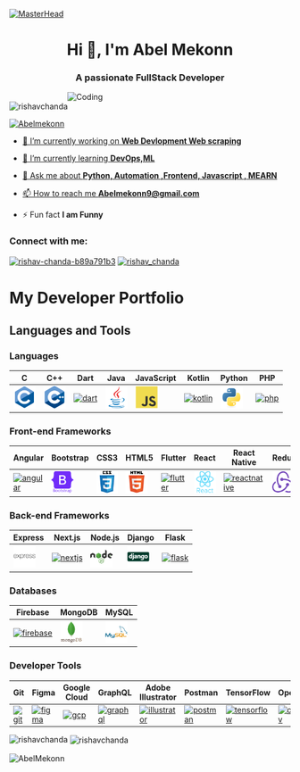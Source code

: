 [![MasterHead](https://firebasestorage.googleapis.com/v0/b/flexi-coding.appspot.com/o/dempgi7-520f8d5f-63d4-4453-8822-dbc149ae27f8.gif?alt=media&token=91c0c7b2-93c3-4029-b011-1a8703c5730d)](https://rishavchanda.io)
<h1 align="center">Hi 👋, I'm Abel Mekonn</h1>
<h3 align="center">A passionate FullStack Developer </h3>
<img align="right" alt="Coding" width="400" src="https://cdn.dribbble.com/users/1162077/screenshots/3848914/programmer.gif">


<p align="left"> <img src="https://komarev.com/ghpvc/?username=Abelmekonn&label=Profile%20views&color=0e75b6&style=flat" alt="rishavchanda" /> </p>

<p align="left"> <a href="https://twitter.com/AbelMekonn" target="blank"><img src="https://img.shields.io/twitter/follow/AbelMekonn?logo=twitter&style=for-the-badge" alt="Abelmekonn"  </p>

- 🔭 I’m currently working on **Web Devlopment Web scraping**

- 🌱 I’m currently learning **DevOps,ML**

- 💬 Ask me about **Python, Automation ,Frontend, Javascript , MEARN**

- 📫 How to reach me **Abelmekonn9@gmail.com**

- ⚡ Fun fact **I am Funny**

<h3 align="left">Connect with me:</h3>
<p align="left">

<a href="https://www.linkedin.com/in/abel-mekonn-pydev/" target="blank"><img align="center" src="https://raw.githubusercontent.com/rahuldkjain/github-profile-readme-generator/master/src/images/icons/Social/linked-in-alt.svg" alt="rishav-chanda-b89a791b3" height="30" width="40" /></a>
<a href="https://instagram.com/Abel.mekonn.96" target="blank"><img align="center" src="https://raw.githubusercontent.com/rahuldkjain/github-profile-readme-generator/master/src/images/icons/Social/instagram.svg" alt="rishav_chanda" height="30" width="40" /></a>
</p>

# My Developer Portfolio

## Languages and Tools

### Languages

| C | C++ | Dart | Java | JavaScript | Kotlin | Python | PHP |
|----------|----------|----------|----------|----------|----------|----------|----------|
| [<img src="https://raw.githubusercontent.com/devicons/devicon/master/icons/c/c-original.svg" alt="c" width="40" height="40"/>](https://www.cprogramming.com/) | [<img src="https://raw.githubusercontent.com/devicons/devicon/master/icons/cplusplus/cplusplus-original.svg" alt="cplusplus" width="40" height="40"/>](https://www.w3schools.com/cpp/) | [<img src="https://www.vectorlogo.zone/logos/dartlang/dartlang-icon.svg" alt="dart" width="40" height="40"/>](https://dart.dev) | [<img src="https://raw.githubusercontent.com/devicons/devicon/master/icons/java/java-original.svg" alt="java" width="40" height="40"/>](https://www.java.com) | [<img src="https://raw.githubusercontent.com/devicons/devicon/master/icons/javascript/javascript-original.svg" alt="javascript" width="40" height="40"/>](https://developer.mozilla.org/en-US/docs/Web/JavaScript) | [<img src="https://www.vectorlogo.zone/logos/kotlinlang/kotlinlang-icon.svg" alt="kotlin" width="40" height="40"/>](https://kotlinlang.org) | [<img src="https://raw.githubusercontent.com/devicons/devicon/master/icons/python/python-original.svg" alt="python" width="40" height="40"/>](https://www.python.org) | [<img src="https://www.vectorlogo.zone/logos/php/php-icon.svg" alt="php" width="40" height="40"/>](https://www.php.net/) |

### Front-end Frameworks

| Angular | Bootstrap | CSS3 | HTML5 | Flutter | React | React Native | Redux | jQuery | Tailwind CSS |
|----------|----------|----------|----------|----------|----------|----------|----------|----------|----------|
| [<img src="https://angular.io/assets/images/logos/angular/angular.svg" alt="angular" width="40" height="40"/>](https://angular.io) | [<img src="https://raw.githubusercontent.com/devicons/devicon/master/icons/bootstrap/bootstrap-plain-wordmark.svg" alt="bootstrap" width="40" height="40"/>](https://getbootstrap.com) | [<img src="https://raw.githubusercontent.com/devicons/devicon/master/icons/css3/css3-original-wordmark.svg" alt="css3" width="40" height="40"/>](https://www.w3schools.com/css/) | [<img src="https://raw.githubusercontent.com/devicons/devicon/master/icons/html5/html5-original-wordmark.svg" alt="html5" width="40" height="40"/>](https://www.w3.org/html/) | [<img src="https://www.vectorlogo.zone/logos/flutterio/flutterio-icon.svg" alt="flutter" width="40" height="40"/>](https://flutter.dev) | [<img src="https://raw.githubusercontent.com/devicons/devicon/master/icons/react/react-original-wordmark.svg" alt="react" width="40" height="40"/>](https://reactjs.org/) | [<img src="https://reactnative.dev/img/header_logo.svg" alt="reactnative" width="40" height="40"/>](https://reactnative.dev/) | [<img src="https://raw.githubusercontent.com/devicons/devicon/master/icons/redux/redux-original.svg" alt="redux" width="40" height="40"/>](https://redux.js.org) | [<img src="https://raw.githubusercontent.com/devicons/devicon/master/icons/jquery/jquery-original-wordmark.svg" alt="jquery" width="40" height="40"/>](https://jquery.com/) | [<img src="https://www.vectorlogo.zone/logos/tailwindcss/tailwindcss-icon.svg" alt="tailwind" width="40" height="40"/>](https://tailwindcss.com/) |

### Back-end Frameworks

| Express | Next.js | Node.js | Django | Flask |
|----------|----------|----------|----------|----------|
| [<img src="https://raw.githubusercontent.com/devicons/devicon/master/icons/express/express-original-wordmark.svg" alt="express" width="40" height="40"/>](https://expressjs.com) | [<img src="https://cdn.worldvectorlogo.com/logos/nextjs-2.svg" alt="nextjs" width="40" height="40"/>](https://nextjs.org/) | [<img src="https://raw.githubusercontent.com/devicons/devicon/master/icons/nodejs/nodejs-original-wordmark.svg" alt="nodejs" width="40" height="40"/>](https://nodejs.org) | [<img src="https://raw.githubusercontent.com/devicons/devicon/master/icons/django/django-original.svg" alt="django" width="40" height="40"/>](https://www.djangoproject.com/) | [<img src="https://www.vectorlogo.zone/logos/pocoo_flask/pocoo_flask-icon.svg" alt="flask" width="40" height="40"/>](https://flask.palletsprojects.com/) |

### Databases

| Firebase | MongoDB | MySQL |
|----------|----------|----------|
| [<img src="https://www.vectorlogo.zone/logos/firebase/firebase-icon.svg" alt="firebase" width="40" height="40"/>](https://firebase.google.com/) | [<img src="https://raw.githubusercontent.com/devicons/devicon/master/icons/mongodb/mongodb-original-wordmark.svg" alt="mongodb" width="40" height="40"/>](https://www.mongodb.com/) | [<img src="https://raw.githubusercontent.com/devicons/devicon/master/icons/mysql/mysql-original-wordmark.svg" alt="mysql" width="40" height="40"/>](https://www.mysql.com/) |

### Developer Tools

| Git | Figma | Google Cloud | GraphQL | Adobe Illustrator | Postman | TensorFlow | OpenCV |
|----------|----------|----------|----------|----------|----------|----------|----------|
| [<img src="https://www.vectorlogo.zone/logos/git-scm/git-scm-icon.svg" alt="git" width="40" height="40"/>](https://git-scm.com/) | [<img src="https://www.vectorlogo.zone/logos/figma/figma-icon.svg" alt="figma" width="40" height="40"/>](https://www.figma.com/) | [<img src="https://www.vectorlogo.zone/logos/google_cloud/google_cloud-icon.svg" alt="gcp" width="40" height="40"/>](https://cloud.google.com) | [<img src="https://www.vectorlogo.zone/logos/graphql/graphql-icon.svg" alt="graphql" width="40" height="40"/>](https://graphql.org) | [<img src="https://www.vectorlogo.zone/logos/adobe_illustrator/adobe_illustrator-icon.svg" alt="illustrator" width="40" height="40"/>](https://www.adobe.com/in/products/illustrator.html) | [<img src="https://www.vectorlogo.zone/logos/getpostman/getpostman-icon.svg" alt="postman" width="40" height="40"/>](https://postman.com) | [<img src="https://www.vectorlogo.zone/logos/tensorflow/tensorflow-icon.svg" alt="tensorflow" width="40" height="40"/>](https://www.tensorflow.org) | [<img src="https://www.vectorlogo.zone/logos/opencv/opencv-icon.svg" alt="opencv" width="40" height="40"/>](https://opencv.org/) |






<p><img align="left" src="https://github-readme-stats.vercel.app/api/top-langs?username=Abelmekonn&show_icons=true&locale=en&layout=compact&theme=tokyonight" alt="rishavchanda" /></p>

<p>&nbsp;<img align="center" src="https://github-readme-stats.vercel.app/api?username=Abelmekonn&show_icons=true&locale=en&theme=tokyonight" alt="rishavchanda" /></p>

<p><img align="center" src="https://github-readme-streak-stats.herokuapp.com/?user=Abelmekonn&&theme=tokyonight" alt="AbelMekonn" /></p>
